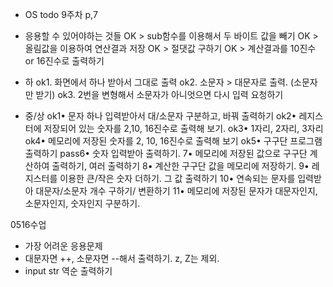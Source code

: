 - OS todo
9주차 p,7
- 응용할 수 있어야하는 것들
OK > sub함수를 이용해서 두 바이트 값을 빼기
OK > 올림값을 이용하여 연산결과 저장
OK > 절댓값 구하기
OK > 계산결과를 10진수 or 16진수로 출력하기


- 하
ok1. 화면에서 하나 받아서 그대로 출력
ok2. 소문자 > 대문자로 출력. (소문자만 받기)
ok3. 2번을 변형해서 소문자가 아니엇으면 다시 입력 요청하기

- 중/상
ok1• 문자 하나 입력받아서 대/소문자 구분하고, 바꿔 출력하기
ok2• 레지스터에 저장되어 있는 숫자를 2,10, 16진수로 출력해 보기.
ok3• 1자리, 2자리, 3자리
ok4• 메모리에 저장된 숫자를 2, 10, 16진수로 출력해 보기
ok5• 구구단 프로그램 출력하기
pass6• 숫자 입력받아 출력하기.
7• 메모리에 저장된 값으로 구구단 계산하여 출력하기, 여러 출력하기
8• 계산한 구구단 값을 메모리에 저장하기.
9• 레지스터를 이용한 큰/작은 숫자 더하기. 그 값 출력하기
10• 연속되는 문자를 입력받아 대문자/소문자 개수 구하기/ 변환하기
11• 메모리에 저장된 문자가 대문자인지, 소문자인지, 숫자인지 구분하기.

0516수업
- 가장 어려운 응용문제
- 대문자면 ++, 소문자면 --해서 출력하기. z, Z는 제외.
- input str 역순 출력하기